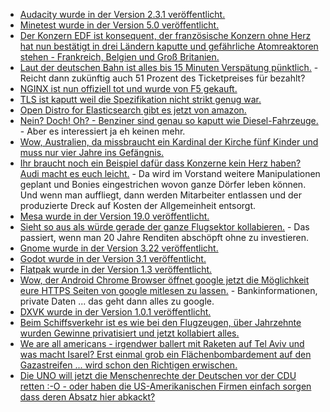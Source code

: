 * [Audacity wurde in der Version 2.3.1 veröffentlicht.](https://www.pro-linux.de/news/1/26853/audacity-231-unterst%C3%BCtzt-linux-wieder.html)
* [Minetest wurde in der Version 5.0 veröffentlicht.](https://www.pro-linux.de/news/1/26852/minetest-50-ver%C3%B6ffentlicht.html)
* [Der Konzern EDF ist konsequent, der französische Konzern ohne Herz hat nun bestätigt in drei Ländern kaputte und gefährliche Atomreaktoren stehen - Frankreich, Belgien und Groß Britanien.](https://netzfrauen.org/2019/03/11/nuclear/)
* [Laut der deutschen Bahn ist alles bis 15 Minuten Verspätung pünktlich.](https://blog.fefe.de/?ts=a2789eeb) - Reicht dann zukünftig auch 51 Prozent des Ticketpreises für bezahlt?
* [NGINX ist nun offiziell tot und wurde von F5 gekauft.](https://blog.fefe.de/?ts=a2799696)
* [TLS ist kaputt weil die Spezifikation nicht strikt genug war.](https://blog.fefe.de/?ts=a2784d25)
* [Open Distro for Elasticsearch gibt es jetzt von amazon.](https://www.pro-linux.de/news/1/26860/amazon-startet-freie-distribution-von-elasticsearch.html)
* [Nein? Doch! Oh? - Benziner sind genau so kaputt wie Diesel-Fahrzeuge.](https://blog.fefe.de/?ts=a2793c86) - Aber es interessiert ja eh keinen mehr.
* [Wow, Australien, da missbraucht ein Kardinal der Kirche fünf Kinder und muss nur vier Jahre ins Gefängnis.](https://blog.fefe.de/?ts=a2766824)
* [Ihr braucht noch ein Beispiel dafür dass Konzerne kein Herz haben? Audi macht es euch leicht.](https://blog.fefe.de/?ts=a27669a0) - Da wird im Vorstand weitere Manipulationen geplant und Bonies eingestrichen wovon ganze Dörfer leben können. Und wenn man auffliegt, dann werden Mitarbeiter entlassen und der produzierte Dreck auf Kosten der Allgemeinheit entsorgt.
* [Mesa wurde in der Version 19.0 veröffentlicht.](https://www.pro-linux.de/news/1/26867/mesa-190-freigegeben.html)
* [Sieht so aus als würde gerade der ganze Flugsektor kollabieren.](https://blog.fefe.de/?ts=a2773c4e) - Das passiert, wenn man 20 Jahre Renditen abschöpft ohne zu investieren.
* [Gnome wurde in der Version 3.22 veröffentlicht.](https://www.phoronix.com/scan.php?page=news_item&px=GNOME-3.32-Released)
* [Godot wurde in der Version 3.1 veröffentlicht.](https://www.phoronix.com/scan.php?page=news_item&px=Godot-3.1-Released)
* [Flatpak wurde in der Version 1.3 veröffentlicht.](https://www.phoronix.com/scan.php?page=news_item&px=Flatpak-1.3-Released)
* [Wow, der Android Chrome Browser öffnet google jetzt die Möglichkeit eure HTTPS Seiten von google mitlesen zu lassen.](https://blog.fefe.de/?ts=a2748f40) - Bankinformationen, private Daten ... das geht dann alles zu google.
* [DXVK wurde in der Version 1.0.1 veröffentlicht.](https://www.phoronix.com/scan.php?page=news_item&px=DXVK-1.0.1-Released)
* [Beim Schiffsverkehr ist es wie bei den Flugzeugen, über Jahrzehnte wurden Gewinne privatisiert und jetzt kollabiert alles.](https://blog.fefe.de/?ts=a275a5e4)
* [We are all americans - irgendwer ballert mit Raketen auf Tel Aviv und was macht Isarel? Erst einmal grob ein Flächenbombardement auf den Gazastreifen ... wird schon den Richtigen erwischen.](https://blog.fefe.de/?ts=a275a4e7)
* [Die UNO will jetzt die Menschenrechte der Deutschen vor der CDU retten :-O - oder haben die US-Amerikanischen Firmen einfach sorgen dass deren Absatz hier abkackt?](https://blog.fefe.de/?ts=a275a29f)
